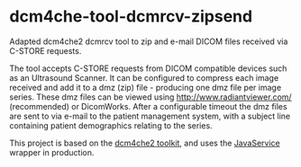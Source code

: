 # dcm4che-tool-dcmrcv-zipsend

Adapted dcm4che2 dcmrcv tool to zip and e-mail DICOM files received via C-STORE requests.

The tool accepts C-STORE requests from DICOM compatible devices such as an Ultrasound Scanner. It can be configured to compress each image received and add it to a dmz (zip) file - producing one dmz file per image series. These dmz files can be viewed using http://www.radiantviewer.com/ (recommended) or DicomWorks.
After a configurable timeout the dmz files are sent to via e-mail to the patient management system, with a subject line containing patient demographics relating to the series.

This project is based on the [dcm4che2 toolkit](http://www.dcm4che.org), and uses the [JavaService](http://javaservice.ow2.org/) wrapper in production.
